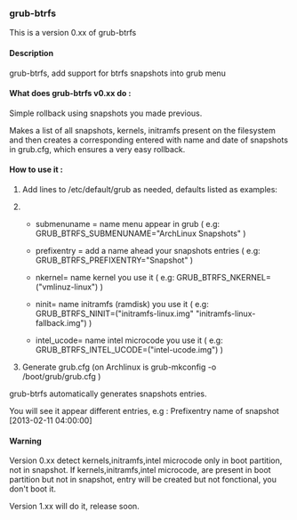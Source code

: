 ### grub-btrfs


This is a version 0.xx of grub-btrfs

#### Description

grub-btrfs, add support for btrfs snapshots into grub menu

#### What does grub-btrfs v0.xx do :

Simple rollback using snapshots you made previous.

Makes a list of all snapshots, kernels, initramfs present on the filesystem and then creates a corresponding entered with name and date of snapshots in grub.cfg, which ensures a very easy rollback.

#### How to use it :

1. Add lines to /etc/default/grub as needed, defaults listed as examples:
2. 
	* submenuname = name menu appear in grub ( e.g: GRUB_BTRFS_SUBMENUNAME="ArchLinux Snapshots" )

	* prefixentry = add a name ahead your snapshots entries ( e.g: GRUB_BTRFS_PREFIXENTRY="Snapshot" )

	* nkernel= name kernel you use it ( e.g: GRUB_BTRFS_NKERNEL=("vmlinuz-linux") )

	* ninit= name initramfs (ramdisk) you use it ( e.g: GRUB_BTRFS_NINIT=("initramfs-linux.img" "initramfs-linux-fallback.img") )

	* intel_ucode= name intel microcode you use it ( e.g: GRUB_BTRFS_INTEL_UCODE=("intel-ucode.img") )

2. Generate grub.cfg (on Archlinux is grub-mkconfig -o /boot/grub/grub.cfg )

grub-btrfs automatically generates snapshots entries.

You will see it appear different entries, e.g : Prefixentry name of snapshot [2013-02-11 04:00:00]

#### Warning

Version 0.xx detect kernels,initramfs,intel microcode only in boot partition, not in snapshot.
If kernels,initramfs,intel microcode, are present in boot partition but not in snapshot, entry will be created but not fonctional, you don't boot it.

Version 1.xx will do it, release soon.
